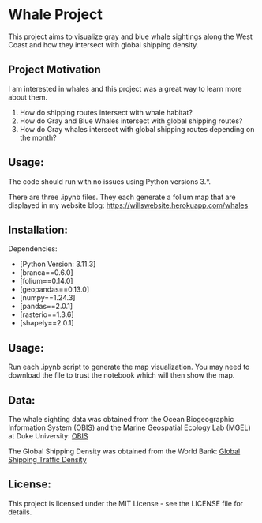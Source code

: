 # Whale Project

This project aims to visualize gray and blue whale sightings along the West Coast and how they intersect with global shipping density.

## Project Motivation

I am interested in whales and this project was a great way to learn more about them. 

1. How do shipping routes intersect with whale habitat?
2. How do Gray and Blue Whales intersect with global shipping routes?
3. How do Gray whales intersect with global shipping routes depending on the month?

## Usage:
The code should run with no issues using Python versions 3.*.



There are three .ipynb files. They each generate a folium map that are displayed in my website blog: https://willswebsite.herokuapp.com/whales

## Installation:
Dependencies:
- [Python Version: 3.11.3]
- [branca==0.6.0]
- [folium==0.14.0]
- [geopandas==0.13.0]
- [numpy==1.24.3]
- [pandas==2.0.1]
- [rasterio==1.3.6]
- [shapely==2.0.1]




## Usage:
Run each .ipynb script to generate the map visualization. You may need to download the file to trust the notebook which will then show the map.

## Data:
The whale sighting data was obtained from the Ocean Biogeographic Information System (OBIS) and the Marine Geospatial Ecology Lab (MGEL) at Duke University: [OBIS](https://seamap.env.duke.edu/)

The Global Shipping Density was obtained from the World Bank: [Global Shipping Traffic Density](https://datacatalog.worldbank.org/search/dataset/0037580/Global-Shipping-Traffic-Density)


## License:
This project is licensed under the MIT License - see the LICENSE file for details.


